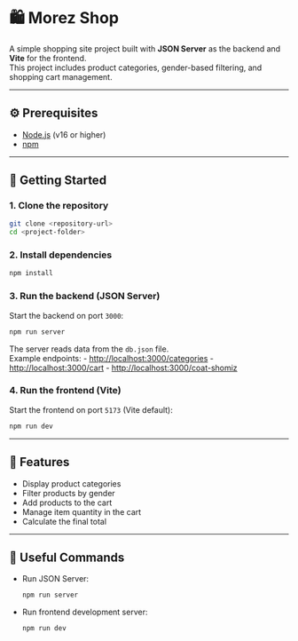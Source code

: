# 🛍️ Morez Shop

A simple shopping site project built with **JSON Server** as the backend
and **Vite** for the frontend.\
This project includes product categories, gender-based filtering, and
shopping cart management.

------------------------------------------------------------------------

## ⚙️ Prerequisites

-   [Node.js](https://nodejs.org/) (v16 or higher)
-   [npm](https://www.npmjs.com/)

------------------------------------------------------------------------

## 🚀 Getting Started

### 1. Clone the repository

``` bash
git clone <repository-url>
cd <project-folder>
```

### 2. Install dependencies

``` bash
npm install
```

### 3. Run the backend (JSON Server)

Start the backend on port `3000`:

``` bash
npm run server
```

The server reads data from the `db.json` file.\
Example endpoints: - <http://localhost:3000/categories> -
<http://localhost:3000/cart> - <http://localhost:3000/coat-shomiz>

### 4. Run the frontend (Vite)

Start the frontend on port `5173` (Vite default):

``` bash
npm run dev
```

------------------------------------------------------------------------

## 🛒 Features

-   Display product categories
-   Filter products by gender
-   Add products to the cart
-   Manage item quantity in the cart
-   Calculate the final total

------------------------------------------------------------------------

## 📜 Useful Commands

-   Run JSON Server:

    ``` bash
    npm run server
    ```

-   Run frontend development server:

    ``` bash
    npm run dev
    ```

